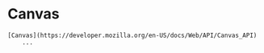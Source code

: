 # Canvas

```{glossary}
[Canvas](https://developer.mozilla.org/en-US/docs/Web/API/Canvas_API)
    ...
```